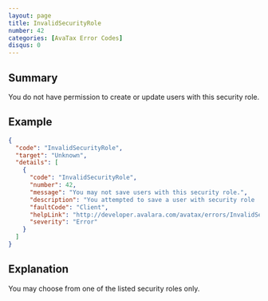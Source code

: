 ```yaml
---
layout: page
title: InvalidSecurityRole
number: 42
categories: [AvaTax Error Codes]
disqus: 0
---
```


## Summary

You do not have permission to create or update users with this security role.

## Example

```json
{
  "code": "InvalidSecurityRole",
  "target": "Unknown",
  "details": [
    {
      "code": "InvalidSecurityRole",
      "number": 42,
      "message": "You may not save users with this security role.",
      "description": "You attempted to save a user with security role '-0-'.  You are only allowed to save these security roles: -1-",
      "faultCode": "Client",
      "helpLink": "http://developer.avalara.com/avatax/errors/InvalidSecurityRole",
      "severity": "Error"
    }
  ]
}
```

## Explanation

You may choose from one of the listed security roles only.
